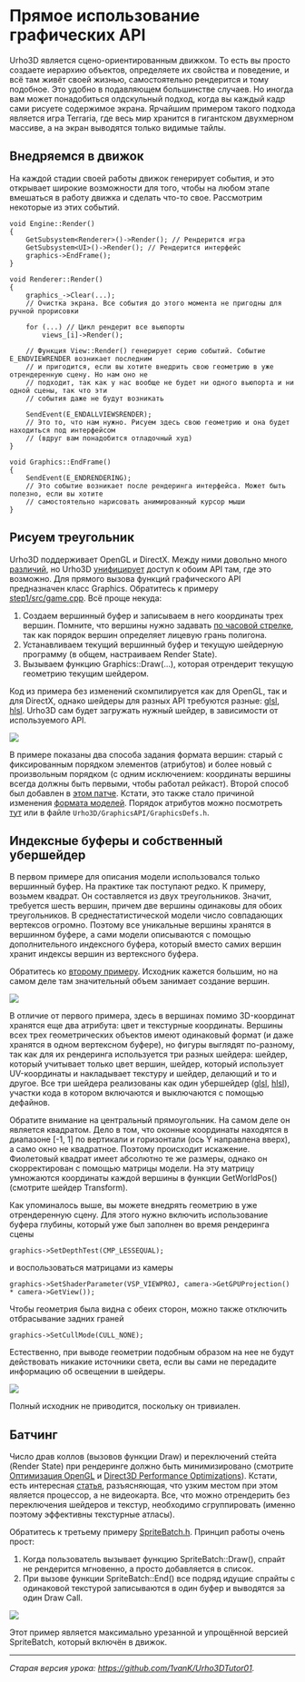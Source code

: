 # Прямое использование графических API

Urho3D является сцено-ориентированным движком. То есть вы просто создаете иерархию объектов, определяете их свойства и поведение, и всё там живёт своей жизнью, самостоятельно рендерится и тому подобное. Это удобно в подавляющем большинстве случаев. Но иногда вам может понадобиться олдскульный подход, когда вы каждый кадр сами рисуете содержимое экрана. Ярчайшим примером такого подхода является игра Terraria, где весь мир хранится в гигантском двухмерном массиве, а на экран выводятся только видимые тайлы.

## Внедряемся в движок

На каждой стадии своей работы движок генерирует события, и это открывает широкие возможности для того, чтобы на любом этапе вмешаться в работу движка и сделать что-то свое. Рассмотрим некоторые из этих событий.

```
void Engine::Render()
{
    GetSubsystem<Renderer>()->Render(); // Рендерится игра
    GetSubsystem<UI>()->Render(); // Рендерится интерфейс
    graphics->EndFrame();
}

void Renderer::Render()
{
    graphics_->Clear(...);
    // Очистка экрана. Все события до этого момента не пригодны для ручной прорисовки

    for (...) // Цикл рендерит все вьюпорты
        views_[i]->Render();

    // Функция View::Render() генерирует серию событий. Событие E_ENDVIEWRENDER возникает последним
    // и пригодится, если вы хотите внедрить свою геометрию в уже отрендеренную сцену. Но нам оно не
    // подходит, так как у нас вообще не будет ни одного вьюпорта и ни одной сцены, так что эти
    // события даже не будут возникать

    SendEvent(E_ENDALLVIEWSRENDER);
    // Это то, что нам нужно. Рисуем здесь свою геометрию и она будет находиться под интерфейсом
    // (вдруг вам понадобится отладочный худ)
}

void Graphics::EndFrame()
{
    SendEvent(E_ENDRENDERING);
    // Это событие возникает после рендеринга интерфейса. Может быть полезно, если вы хотите
    // самостоятельно нарисовать анимированный курсор мыши
}
```

## Рисуем треугольник

Urho3D поддерживает OpenGL и DirectX. Между ними довольно много [различий](https://urho3d-doxygen.github.io/1_9_0_tutors/_a_p_i_differences.html), но Urho3D [унифицирует](https://urho3d-doxygen.github.io/1_9_0_tutors/_conventions.html) доступ к обоим API там, где это возможно.
Для прямого вызова функций графического API предназначен класс Graphics. Обратитесь к примеру [step1/src/game.cpp](step1/src/game.cpp). Всё проще некуда:

1. Создаем вершинный буфер и записываем в него координаты трех вершин. Помните, что вершины нужно задавать [по часовой стрелке](https://urho3d-doxygen.github.io/1_9_0_tutors/_conventions.html), так как порядок вершин определяет лицевую грань полигона.
2. Устанавливаем текущий вершинный буфер и текущую шейдерную программу (в общем, настраиваем Render State).
3. Вызываем функцию Graphics::Draw(...), которая отрендерит текущую геометрию текущим шейдером.

Код из примера без изменений скомпилируется как для OpenGL, так и для DirectX, однако шейдеры для разных API требуются разные: [glsl](result/step1_data/Shaders/GLSL/White.glsl), [hlsl](result/step1_data/Shaders/HLSL/White.hlsl). Urho3D сам будет загружать нужный шейдер, в зависимости от используемого API.

![](step1/images/screenshot.png)

В примере показаны два способа задания формата вершин: старый с фиксированным порядком элементов (атрибутов) и более новый с произвольным порядком (с одним исключением: координаты вершины всегда должны быть первыми, чтобы работал рейкаст). Второй способ был добавлен в [этом патче](https://github.com/urho3d/Urho3D/pull/1320). Кстати, это также стало причиной изменения [формата моделей](https://urho3d-doxygen.github.io/1_9_0_tutors/_file_formats.html). Порядок атрибутов можно посмотреть [тут](https://urho3d-doxygen.github.io/1_9_0_tutors/_vertex_buffers.html) или в файле `Urho3D/GraphicsAPI/GraphicsDefs.h`.

## Индексные буферы и собственный убершейдер

В первом примере для описания модели использовался только вершинный буфер. На практике так поступают редко. К примеру, возьмем квадрат. Он составляется из двух треугольников. Значит, требуется шесть вершин, причем две вершины одинаковы для обоих треугольников. В среднестатистической модели число совпадающих вертексов огромно. Поэтому все уникальные вершины хранятся в вершинном буфере, а сами модели описываются с помощью дополнительного индексного буфера, который вместо самих вершин хранит индексы вершин из вертексного буфера.

Обратитесь ко [второму примеру](step1/src/game.cpp). Исходник кажется большим, но на самом деле там значительный объем занимает создание вершин.

![](step2/images/screenshot.png)

В отличие от первого примера, здесь в вершинах помимо 3D-координат хранятся еще два атрибута: цвет и текстурные координаты. Вершины всех трех геометрических объектов имеют одинаковый формат (и даже хранятся в одном вертексном буфере), но фигуры выглядят по-разному, так как для их рендеринга используется три разных шейдера: шейдер, который учитывает только цвет вершин, шейдер, который использует UV-координаты и накладывает текстуру и шейдер, делающий и то и другое. Все три шейдера реализованы как один убершейдер ([glsl](result/step2_data/Shaders/GLSL/MyUberShader.glsl), [hlsl](result/step2_data/Shaders/HLSL/MyUberShader.hlsl)), участки кода в котором включаются и выключаются с помощью дефайнов.

Обратите внимание на центральный прямоугольник. На самом деле он является квадратом. Дело в том, что оконные координаты находятся в диапазоне [-1, 1] по вертикали и горизонтали (ось Y направлена вверх), а само окно не квадратное. Поэтому происходит искажение. Фиолетовый квадрат имеет абсолютно те же размеры, однако он скорректирован с помощью матрицы модели. На эту матрицу умножаются координаты каждой вершины в функции GetWorldPos() (смотрите шейдер Transform).

Как упоминалось выше, вы можете внедрять геометрию в уже отрендеренную сцену. Для этого нужно включить использование буфера глубины, который уже был заполнен во время рендеринга сцены

```
graphics->SetDepthTest(CMP_LESSEQUAL);
```

и воспользоваться матрицами из камеры

```
graphics->SetShaderParameter(VSP_VIEWPROJ, camera->GetGPUProjection() * camera->GetView());
```

Чтобы геометрия была видна с обеих сторон, можно также отключить отбрасывание задних граней

```
graphics->SetCullMode(CULL_NONE);
```

Естественно, при выводе геометрии подобным образом на нее не будут действовать никакие источники света, если вы сами не передадите информацию об освещении в шейдеры.

![](step2/images/inject_example.png)

Полный исходник не приводится, поскольку он тривиален.

## Батчинг

Число драв коллов (вызовов функции Draw) и переключений стейта (Render State) при рендеринге должно быть минимизировано (смотрите [Оптимизация OpenGL](http://developer.amd.com/wordpress/media/2012/10/KRI%202006-OpenGL%20optimizations.pdf) и [Direct3D Performance Optimizations](https://msdn.microsoft.com/ru-ru/library/windows/desktop/bb147263(v=vs.85).aspx)). Кстати, есть интересная [статья](https://www.nvidia.com/docs/IO/8228/BatchBatchBatch.pdf), разъясняющая, что узким местом при этом является процессор, а не видеокарта. Все, что можно отрендерить без переключения шейдеров и текстур, необходимо сгруппировать (именно поэтому эффективны текстурные атласы).

Обратитесь к третьему примеру [SpriteBatch.h](main/step3/src). Принцип работы очень прост:

1. Когда пользователь вызывает функцию SpriteBatch::Draw(), спрайт не рендерится мгновенно, а просто добавляется в список.
2. При вызове функции SpriteBatch::End() все подряд идущие спрайты с одинаковой текстурой записываются в один буфер и выводятся за один Draw Call.

![](step3/images/screenshot.png)

Этот пример является максимально урезанной и упрощённой версией SpriteBatch, который включён в движок.

---

*Старая версия урока: <https://github.com/1vanK/Urho3DTutor01>.*
